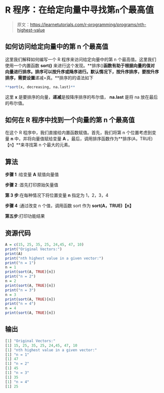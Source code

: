 # R 程序：在给定向量中寻找第`n`个最高值

> 原文：<https://learnetutorials.com/r-programming/programs/nth-highest-value>

## 如何访问给定向量中的第 n 个最高值

这里我们解释如何编写一个 R 程序来访问给定向量中的第 n 个最高值。这里我们使用一个内置函数 **sort()** 来进行这个发现。**排序()**函数有助于根据向量的值对向量进行排序。排序可以按升序或降序进行。默认情况下，按升序排序，要按升序排序，需要设置**递减=真。**排序的的语法如下

```r
**sort(x, decreasing, na.last)** 

```

这里 **x** 是要排序的向量，**递减**是按降序排序的布尔值， **na.last** 是将 na 放在最后的布尔值。

## 如何在 R 程序中找到一个向量的第 n 个最高值

在这个 R 程序中，我们直接给内置函数赋值。首先，我们将第 n 个位置考虑到变量 **n** 中，并将向量值赋给变量 **A** 。最后，调用排序函数作为**排序(A，TRUE)【n】**来寻找第 n 个最大的元素。

## 算法

**步骤 1** :给变量 **A** 赋值向量值

**步骤 2** :首先打印原始矢量值

**第 3 步**:在每种情况下将位置变量 **n** 指定为 1，2，3，4

**步骤 4** :通过改变 n 个值，调用函数 sort 作为 **sort(A，TRUE)【n】**

**第五步**:打印功能结果

## 资源代码

```r
A = c(15, 25, 35, 25, 24,45, 47, 10)
print("Original Vectors:")
print(A)
print("nth highest value in a given vector:")
print("n = 1")
n = 1
print(sort(A, TRUE)[n])
print("n = 2")
n = 2
print(sort(A, TRUE)[n])
print("n = 3")
n = 3
print(sort(A, TRUE)[n])
print("n = 4")
n = 4
print(sort(A, TRUE)[n])

```

## 输出

```r
[1] "Original Vectors:"
[1] 15, 25, 35, 25, 24,45, 47, 10         
[1] "nth highest value in a given vector:"
[1] "n = 1"
[1] 47
[1] "n = 2"
[1] 45
[1] "n = 3"
[1] 35
[1] "n = 4"
[1] 25 
```